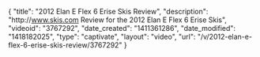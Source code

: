 {
    "title": "2012 Elan E Flex 6 Erise Skis Review",
    "description": "http:\/\/www.skis.com Review for the 2012 Elan E Flex 6 Erise Skis",
    "videoid": "3767292",
    "date_created": "1411361286",
    "date_modified": "1418182025",
    "type": "captivate",
    "layout": "video",
    "url": "\/v\/2012-elan-e-flex-6-erise-skis-review\/3767292"
}